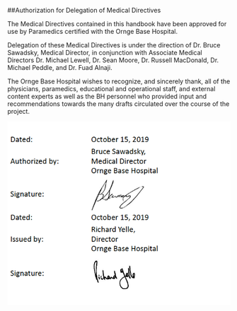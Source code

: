##Authorization for Delegation of Medical Directives

The Medical Directives contained in this handbook have been approved for use by Paramedics certified with the Ornge Base Hospital.

Delegation of these Medical Directives is under the direction of Dr. Bruce Sawadsky, Medical Director, in conjunction with Associate Medical Directors Dr. Michael Lewell, Dr. Sean Moore, Dr. Russell MacDonald, Dr. Michael Peddle, and Dr. Fuad Alnaji.

The Ornge Base Hospital wishes to recognize, and sincerely thank, all of the physicians, paramedics, educational and operational staff, and external content experts as well as the BH personnel who provided input and recommendations towards the many drafts circulated over the course of the project.

![](preamble_signatures.png)